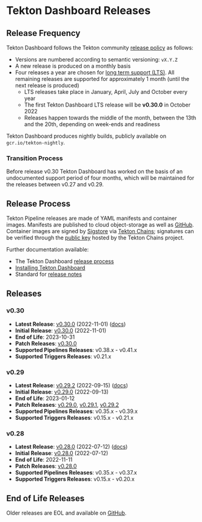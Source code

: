 # Tekton Dashboard Releases

## Release Frequency

Tekton Dashboard follows the Tekton community [release policy][release-policy]
as follows:

- Versions are numbered according to semantic versioning: `vX.Y.Z`
- A new release is produced on a monthly basis
- Four releases a year are chosen for [long term support (LTS)](https://github.com/tektoncd/community/blob/main/releases.md#support-policy).
  All remaining releases are supported for approximately 1 month (until the next
  release is produced)
    - LTS releases take place in January, April, July and October every year
    - The first Tekton Dashboard LTS release will be **v0.30.0** in October 2022
    - Releases happen towards the middle of the month, between the 13th and the
      20th, depending on week-ends and readiness

Tekton Dashboard produces nightly builds, publicly available on
`gcr.io/tekton-nightly`. 

### Transition Process

Before release v0.30 Tekton Dashboard has worked on the basis of an undocumented
support period of four months, which will be maintained for the releases between
v0.27 and v0.29.

## Release Process

Tekton Pipeline releases are made of YAML manifests and container images.
Manifests are published to cloud object-storage as well as
[GitHub][tekton-dashboard-releases]. Container images are signed by
[Sigstore][sigstore] via [Tekton Chains][tekton-chains]; signatures can be
verified through the [public key][chains-public-key] hosted by the Tekton Chains
project.

Further documentation available:

- The Tekton Dashboard [release process][release-docs]
- [Installing Tekton Dashboard][dashboard-installation]
- Standard for [release notes][release-notes-standards]

## Releases

### v0.30

- **Latest Release**: [v0.30.0][v0-30-0] (2022-11-01) ([docs][v0-30-0-docs])
- **Initial Release**: [v0.30.0][v0-30-0] (2022-11-01)
- **End of Life**: 2023-10-31
- **Patch Releases**: [v0.30.0][v0-30-0]
- **Supported Pipelines Releases**: v0.38.x - v0.41.x
- **Supported Triggers Releases**: v0.21.x

### v0.29

- **Latest Release**: [v0.29.2][v0-29-2] (2022-09-15) ([docs][v0-29-2-docs])
- **Initial Release**: [v0.29.0][v0-29-0] (2022-09-13)
- **End of Life**: 2023-01-12
- **Patch Releases**: [v0.29.0][v0-29-0], [v0.29.1][v0-29-1], [v0.29.2][v0-29-2]
- **Supported Pipelines Releases**: v0.35.x - v0.39.x
- **Supported Triggers Releases**: v0.15.x - v0.21.x

### v0.28

- **Latest Release**: [v0.28.0][v0-28-0] (2022-07-12) ([docs][v0-28-0-docs])
- **Initial Release**: [v0.28.0][v0-28-0] (2022-07-12)
- **End of Life**: 2022-11-11
- **Patch Releases**: [v0.28.0][v0-28-0]
- **Supported Pipelines Releases**: v0.35.x - v0.37.x
- **Supported Triggers Releases**: v0.15.x - v0.20.x

## End of Life Releases

Older releases are EOL and available on [GitHub][tekton-dashboard-releases].


[release-policy]: https://github.com/tektoncd/community/blob/main/releases.md
[sigstore]: https://sigstore.dev
[tekton-chains]: https://github.com/tektoncd/chains
[tekton-dashboard-releases]: https://github.com/tektoncd/dashboard/releases
[chains-public-key]: https://github.com/tektoncd/chains/blob/main/tekton.pub
[release-docs]: tekton
[dashboard-installation]: docs/install.md
[release-notes-standards]:
    https://github.com/tektoncd/community/blob/main/standards.md#release-notes

[v0-30-0]: https://github.com/tektoncd/dashboard/releases/tag/v0.30.0
[v0-29-2]: https://github.com/tektoncd/dashboard/releases/tag/v0.29.2
[v0-29-1]: https://github.com/tektoncd/dashboard/releases/tag/v0.29.1
[v0-29-0]: https://github.com/tektoncd/dashboard/releases/tag/v0.29.0
[v0-28-0]: https://github.com/tektoncd/dashboard/releases/tag/v0.28.0

[v0-30-0-docs]: https://github.com/tektoncd/dashboard/tree/v0.30.0/docs#tekton-dashboard
[v0-29-2-docs]: https://github.com/tektoncd/dashboard/tree/v0.29.2/docs#tekton-dashboard
[v0-28-0-docs]: https://github.com/tektoncd/dashboard/tree/v0.28.0/docs#tekton-dashboard
